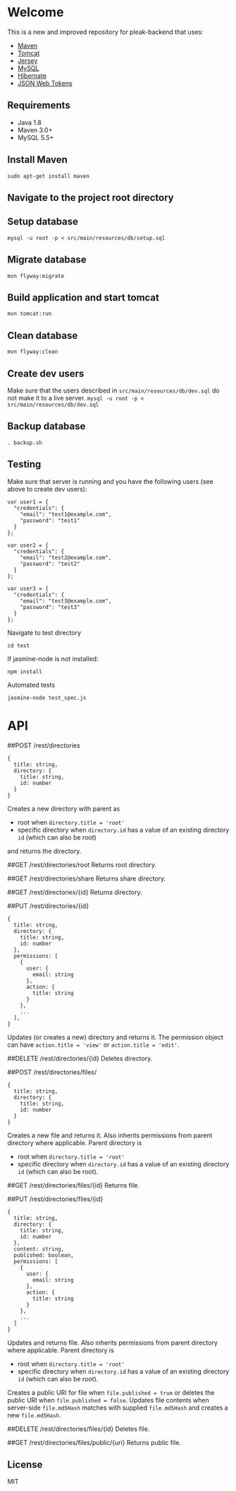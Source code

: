 # Welcome
This is a new and improved repository for pleak-backend that uses:
- [Maven](https://maven.apache.org/)
- [Tomcat](http://tomcat.apache.org/)
- [Jersey](https://jersey.java.net/)
- [MySQL](https://www.mysql.com/)
- [Hibernate](http://hibernate.org/)
- [JSON Web Tokens](https://jwt.io/)

## Requirements
- Java 1.8
- Maven 3.0+
- MySQL 5.5+

## Install Maven
```sudo apt-get install maven```

## Navigate to the project root directory

## Setup database
```mysql -u root -p < src/main/resources/db/setup.sql```

## Migrate database
```mvn flyway:migrate```

## Build application and start tomcat
```mvn tomcat:run```

## Clean database
```mvn flyway:clean```

## Create dev users
Make sure that the users described in ```src/main/resources/db/dev.sql``` do not make it to a live server.
```mysql -u root -p < src/main/resources/db/dev.sql```

## Backup database
```. backup.sh```

## Testing
Make sure that server is running and you have the following users (see above to create dev users):

```
var user1 = {
  "credentials": {
    "email": "test1@example.com",
    "password": "test1"
  }
};

var user2 = {
  "credentials": {
    "email": "test2@example.com",
    "password": "test2"
  }
};

var user3 = {
  "credentials": {
    "email": "test3@example.com",
    "password": "test3"
  }
};
```

Navigate to test directory

```cd test```

If jasmine-node is not installed:

```npm install```

Automated tests

```jasmine-node test_spec.js```

# API

##POST /rest/directories

```
{
  title: string,
  directory: {
    title: string,
    id: number
  }
}
```

Creates a new directory with parent as
- root when ```directory.title = 'root'```
- specific directory when ```directory.id``` has a value of an existing directory ```id``` (which can also be root)

and returns the directory.

##GET /rest/directories/root
Returns root directory.

##GET /rest/directories/share
Returns share directory.

##GET /rest/directories/{id}
Returns directory.

##PUT /rest/directories/{id}

```
{
  title: string,
  directory: {
    title: string,
    id: number
  },
  permissions: [
    {
      user: {
        email: string
      },
      action: {
        title: string
      }
    },
    ...
  ],
}
```

Updates (or creates a new) directory and returns it. The permission object can have ```action.title = 'view'``` or ```action.title = 'edit'```.

##DELETE /rest/directories/{id}
Deletes directory.

##POST /rest/directories/files/

```
{
  title: string,
  directory: {
    title: string,
    id: number
  }
}
```

Creates a new file and returns it. Also inherits permissions from parent directory where applicable. Parent directory is
- root when ```directory.title = 'root'```
- specific directory when ```directory.id``` has a value of an existing directory ```id``` (which can also be root).

##GET /rest/directories/files/{id}
Returns file.

##PUT /rest/directories/files/{id}

```
{
  title: string,
  directory: {
    title: string,
    id: number
  },
  content: string,
  published: boolean,
  permissions: [
    {
      user: {
        email: string
      },
      action: {
        title: string
      }
    },
    ...
  ]
}
```

Updates and returns file. Also inherits permissions from parent directory where applicable. Parent directory is
- root when ```directory.title = 'root'```
- specific directory when ```directory.id``` has a value of an existing directory ```id``` (which can also be root).

Creates a public URI for file when ```file.published = true``` or deletes the public URI when ```file.published = false```. Updates file contents when server-side ```file.md5Hash``` matches with supplied ```file.md5Hash``` and creates a new ```file.md5Hash```.

##DELETE /rest/directories/files/{id}
Deletes file.

##GET /rest/directories/files/public/{uri}
Returns public file.


## License

MIT